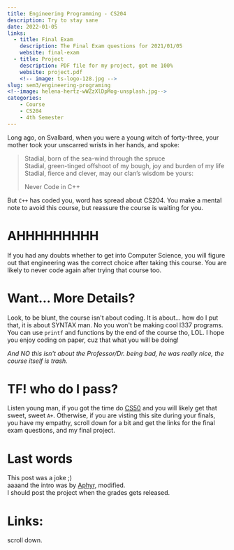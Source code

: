 ```yaml
---
title: Engineering Programming - CS204
description: Try to stay sane
date: 2022-01-05
links:
  - title: Final Exam
    description: The Final Exam questions for 2021/01/05
    website: final-exam
  - title: Project
    description: PDF file for my project, got me 100%
    website: project.pdf
    <!-- image: ts-logo-128.jpg -->
slug: sem3/engineering-programing
<!--image: helena-hertz-wWZzXlDpMog-unsplash.jpg-->
categories:
    - Course
    - CS204
    - 4th Semester
---
```



Long ago, on Svalbard, when you were a young witch of forty-three,
your mother took your unscarred wrists in her hands, and spoke:
> Stadial, born of the sea-wind through the spruce  
> Stadial, green-tinged offshoot of my bough, joy and burden of my life  
> Stadial, fierce and clever, may our clan’s wisdom be yours:  
> 
> Never Code in C++  

But `C++` has coded you, word has spread about CS204. You make a mental note to avoid
this course, but reassure the course is waiting for you.

# AHHHHHHHHH

If you had any doubts whether to get into Computer Science, you will figure out that engineering was the correct choice after taking this course. You are likely to never code again after trying that course too.

# Want... More Details?
Look, to be blunt, the course isn't about coding. It is about... how do
I put that, it is about SYNTAX man. No you won't be making cool l337
programs. You can use `printf` and functions by the end of the course
tho, LOL. I hope you enjoy coding on paper, cuz that what you will be doing!

*And NO this isn't about the Professor/Dr. being bad, he was
really nice, the course itself is trash.*

# TF! who do I pass?

Listen young man, if you got the time do [CS50](cs50.harvard.edu) and
you will likely get that sweet, sweet `A+`. Otherwise, if you are
visting this site during your finals, you have my empathy, scroll down
for a bit and get the links for the final exam questions, and my final
project.

# Last words

This post was a joke ;)  
aaaand the intro was by [Aphyr](https://aphyr.com/posts/341-hexing-the-technical-interview), modified.  
I should post the project when the grades gets released.

# Links:
scroll down.

